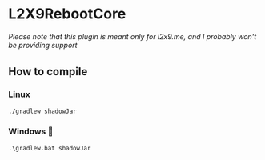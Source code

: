 # L2X9RebootCore
###### Please note that this plugin is meant only for l2x9.me, and I probably won't be providing support


## How to compile

### Linux
```bash
./gradlew shadowJar
```
### Windows 🤮

```
.\gradlew.bat shadowJar
```
